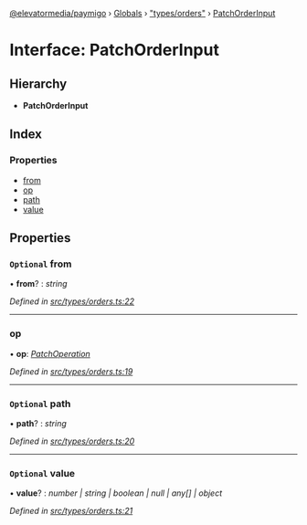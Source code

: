 [@elevatormedia/paymigo](../README.md) › [Globals](../globals.md) › ["types/orders"](../modules/_types_orders_.md) › [PatchOrderInput](_types_orders_.patchorderinput.md)

# Interface: PatchOrderInput

## Hierarchy

-   **PatchOrderInput**

## Index

### Properties

-   [from](_types_orders_.patchorderinput.md#optional-from)
-   [op](_types_orders_.patchorderinput.md#op)
-   [path](_types_orders_.patchorderinput.md#optional-path)
-   [value](_types_orders_.patchorderinput.md#optional-value)

## Properties

### `Optional` from

• **from**? : _string_

_Defined in [src/types/orders.ts:22](https://github.com/ELEVATORmedia/paymigo/blob/3f5d74d/src/types/orders.ts#L22)_

---

### op

• **op**: _[PatchOperation](../modules/_types_orders_.md#patchoperation)_

_Defined in [src/types/orders.ts:19](https://github.com/ELEVATORmedia/paymigo/blob/3f5d74d/src/types/orders.ts#L19)_

---

### `Optional` path

• **path**? : _string_

_Defined in [src/types/orders.ts:20](https://github.com/ELEVATORmedia/paymigo/blob/3f5d74d/src/types/orders.ts#L20)_

---

### `Optional` value

• **value**? : _number | string | boolean | null | any[] | object_

_Defined in [src/types/orders.ts:21](https://github.com/ELEVATORmedia/paymigo/blob/3f5d74d/src/types/orders.ts#L21)_
